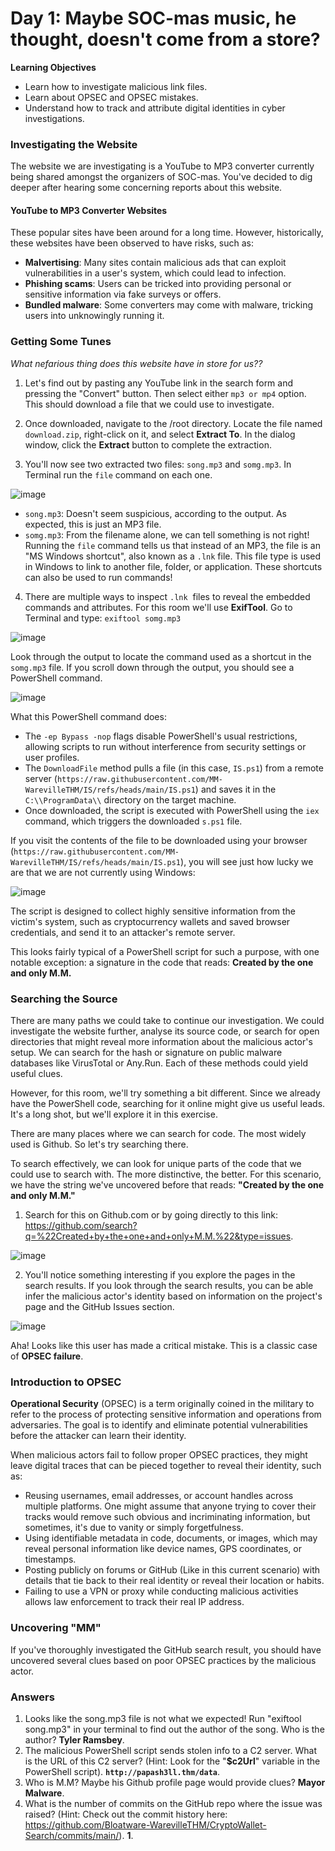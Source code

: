 # Day 1: Maybe SOC-mas music, he thought, doesn't come from a store?

**Learning Objectives**
- Learn how to investigate malicious link files.
- Learn about OPSEC and OPSEC mistakes.
- Understand how to track and attribute digital identities in cyber investigations.

### Investigating the Website
The website we are investigating is a YouTube to MP3 converter currently being shared amongst the organizers of SOC-mas. You've decided to dig deeper after hearing some concerning reports about this website.

#### YouTube to MP3 Converter Websites
These popular sites have been around for a long time. However, historically, these websites have been observed to have risks, such as:

- **Malvertising**: Many sites contain malicious ads that can exploit vulnerabilities in a user's system, which could lead to infection.
- **Phishing scams**: Users can be tricked into providing personal or sensitive information via fake surveys or offers.
- **Bundled malware**: Some converters may come with malware, tricking users into unknowingly running it.

### Getting Some Tunes

*What nefarious thing does this website have in store for us??*

1. Let's find out by pasting any YouTube link in the search form and pressing the "Convert" button. Then select either `mp3 or mp4` option. This should download a file that we could use to investigate.

2. Once downloaded, navigate to the /root directory. Locate the file named `download.zip`, right-click on it, and select **Extract To**. In the dialog window, click the **Extract** button to complete the extraction.

3. You'll now see two extracted two files: `song.mp3` and `somg.mp3`. In Terminal run the `file` command on each one.

![image](https://github.com/user-attachments/assets/208d3fdb-77cb-41d4-8da2-d4702dd11aaa)

- `song.mp3`: Doesn't seem suspicious, according to the output. As expected, this is just an MP3 file.
- `somg.mp3`: From the filename alone, we can tell something is not right! Running the `file` command tells us that instead of an MP3, the file is an "MS Windows shortcut", also known as a `.lnk` file. This file type is used in Windows to link to another file, folder, or application. These shortcuts can also be used to run commands!

4. There are multiple ways to inspect `.lnk`  files to reveal the embedded commands and attributes. For this room we'll use **ExifTool**. Go to Terminal and type: `exiftool somg.mp3`

![image](https://github.com/user-attachments/assets/ddcb6694-b162-4342-8ad8-d36d6848586b)

Look through the output to locate the command used as a shortcut in the `somg.mp3` file. If you scroll down through the output, you should see a PowerShell command.

![image](https://github.com/user-attachments/assets/fc18c69b-ece2-4056-856d-a82ef51915bb)

What this PowerShell command does:
- The `-ep Bypass -nop` flags disable PowerShell's usual restrictions, allowing scripts to run without interference from security settings or user profiles.
- The `DownloadFile` method pulls a file (in this case, `IS.ps1`) from a remote server (`https://raw.githubusercontent.com/MM-WarevilleTHM/IS/refs/heads/main/IS.ps1`) and saves it in the `C:\\ProgramData\\` directory on the target machine.
- Once downloaded, the script is executed with PowerShell using the `iex` command, which triggers the downloaded `s.ps1` file.

If you visit the contents of the file to be downloaded using your browser (`https://raw.githubusercontent.com/MM-WarevilleTHM/IS/refs/heads/main/IS.ps1`), you will see just how lucky we are that we are not currently using Windows:

![image](https://github.com/user-attachments/assets/07c03976-a330-4407-a4d2-f72790738b83)

The script is designed to collect highly sensitive information from the victim's system, such as cryptocurrency wallets and saved browser credentials, and send it to an attacker's remote server.

This looks fairly typical of a PowerShell script for such a purpose, with one notable exception: a signature in the code that reads: **Created by the one and only M.M.**

### Searching the Source
There are many paths we could take to continue our investigation. We could investigate the website further, analyse its source code, or search for open directories that might reveal more information about the malicious actor's setup. We can search for the hash or signature on public malware databases like VirusTotal or Any.Run. Each of these methods could yield useful clues.

However, for this room, we'll try something a bit different. Since we already have the PowerShell code, searching for it online might give us useful leads. It's a long shot, but we'll explore it in this exercise.

There are many places where we can search for code. The most widely used is Github. So let's try searching there.

To search effectively, we can look for unique parts of the code that we could use to search with. The more distinctive, the better. For this scenario, we have the string we've uncovered before that reads: **"Created by the one and only M.M."**

1. Search for this on Github.com or by going directly to this link: https://github.com/search?q=%22Created+by+the+one+and+only+M.M.%22&type=issues.

![image](https://github.com/user-attachments/assets/98d88e7c-0149-4c4c-8210-f8aa9240f8a9)

2. You'll notice something interesting if you explore the pages in the search results. If you look through the search results, you can be able infer the malicious actor's identity based on information on the project's page and the GitHub Issues section.

![image](https://github.com/user-attachments/assets/b9eea057-ffd0-4726-a3f9-3e3819fd6795)

Aha! Looks like this user has made a critical mistake. This is a classic case of **OPSEC failure**.

### Introduction to OPSEC
**Operational Security** (OPSEC) is a term originally coined in the military to refer to the process of protecting sensitive information and operations from adversaries. The goal is to identify and eliminate potential vulnerabilities before the attacker can learn their identity.

When malicious actors fail to follow proper OPSEC practices, they might leave digital traces that can be pieced together to reveal their identity, such as:
- Reusing usernames, email addresses, or account handles across multiple platforms. One might assume that anyone trying to cover their tracks would remove such obvious and incriminating information, but sometimes, it's due to vanity or simply forgetfulness.
- Using identifiable metadata in code, documents, or images, which may reveal personal information like device names, GPS coordinates, or timestamps.
- Posting publicly on forums or GitHub (Like in this current scenario) with details that tie back to their real identity or reveal their location or habits.
- Failing to use a VPN or proxy while conducting malicious activities allows law enforcement to track their real IP address.

### Uncovering "MM"
If you've thoroughly investigated the GitHub search result, you should have uncovered several clues based on poor OPSEC practices by the malicious actor.

### Answers
1. Looks like the song.mp3 file is not what we expected! Run "exiftool song.mp3" in your terminal to find out the author of the song. Who is the author? **Tyler Ramsbey**.
2. The malicious PowerShell script sends stolen info to a C2 server. What is the URL of this C2 server? (Hint: Look for the "**$c2Url**" variable in the PowerShell script). **`http://papash3ll.thm/data`**.
3. Who is M.M? Maybe his Github profile page would provide clues? **Mayor Malware**.
4. What is the number of commits on the GitHub repo where the issue was raised? (Hint: Check out the commit history here: https://github.com/Bloatware-WarevilleTHM/CryptoWallet-Search/commits/main/). **1**.
